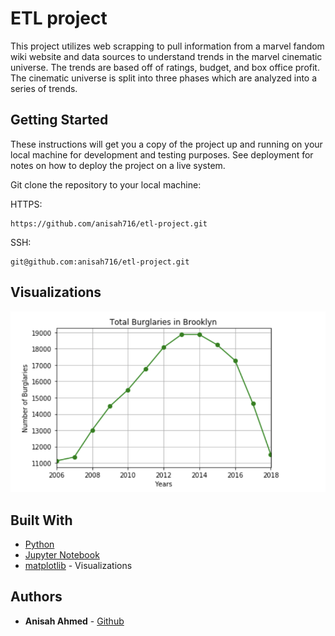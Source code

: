 # ETL project 

This project utilizes web scrapping to pull  information from a marvel fandom wiki website and  data sources to understand trends in the marvel cinematic universe. The trends are based off of ratings, budget, and box office profit. The cinematic universe is split into three phases which are analyzed into a series of trends.

## Getting Started

These instructions will get you a copy of the project up and running on your local machine for development and testing purposes. See deployment for notes on how to deploy the project on a live system.

Git clone the repository to your local machine:

HTTPS:
```
https://github.com/anisah716/etl-project.git
```
SSH:
```
git@github.com:anisah716/etl-project.git
```

## Visualizations


![Image of Graphs](https://github.com/anisah716/nyc-gentrification/blob/master/image1.png)


## Built With

* [Python](https://www.python.org)
* [Jupyter Notebook](https://jupyter.org)
* [matplotlib](https://matplotlib.org) - Visualizations 

## Authors

* **Anisah Ahmed**  - [Github](https://github.com/anisah716)
